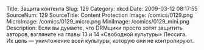 Title: Защита контента 
Slug: 129 
Category: xkcd 
Date: 2009-03-12 08:17:55 
SourceNum: 129 
SourceTitle: Content Protection 
Image: /comics/0129.png 
MicroImage: /comics/0129_micro.png 
MiniImage: /comics/0129_mini.png 
Description: Если вы думаете, что DRMщики просто хотят защитить авторов, взгляните на главы 13 и&nbsp;14 «Свободной&nbsp;культуры» Лессига. Их&nbsp;цель &mdash; уничтожение всей культуры, которую они не&nbsp;контролируют. 

